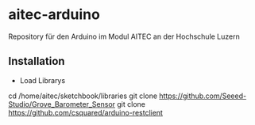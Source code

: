 # aitec-arduino
Repository für den Arduino im Modul AITEC an der Hochschule Luzern

## Installation
- Load Librarys

cd /home/aitec/sketchbook/libraries
git clone https://github.com/Seeed-Studio/Grove_Barometer_Sensor
git clone https://github.com/csquared/arduino-restclient

